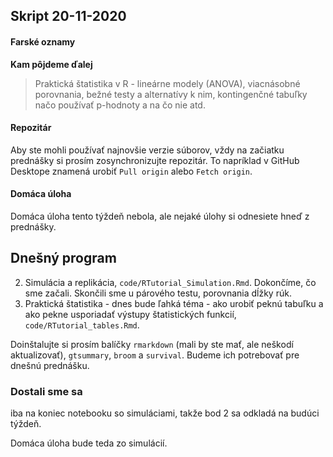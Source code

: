 ## Skript 20-11-2020

#### Farské oznamy

**Kam pôjdeme ďalej**

> Praktická štatistika v R - lineárne modely (ANOVA), viacnásobné porovnania, bežné testy a alternatívy k nim, kontingenčné tabuľky načo používať p-hodnoty a na čo nie atd.

#### Repozitár

Aby ste mohli používať najnovšie verzie súborov, vždy na začiatku prednášky si prosím zosynchronizujte repozitár. To napríklad v GitHub Desktope znamená urobiť `Pull origin` alebo  `Fetch origin`.

#### Domáca úloha

Domáca úloha tento týždeň nebola, ale nejaké úlohy si odnesiete hneď z prednášky. 


## Dnešný program

2. Simulácia a replikácia, `code/RTutorial_Simulation.Rmd`. Dokončíme, čo sme začali. Skončili sme u párového testu, porovnania dĺžky rúk.
2. Praktická štatistika - dnes bude ľahká téma - ako urobiť peknú tabuľku a ako pekne usporiadať výstupy štatistických funkcií, `code/RTutorial_tables.Rmd`.

Doinštalujte si prosím balíčky `rmarkdown` (mali by ste mať, ale neškodí aktualizovať),  `gtsummary`, `broom` a `survival`. Budeme ich potrebovať pre dnešnú prednášku.

### Dostali sme sa

iba na koniec notebooku so simuláciami, takže bod 2 sa odkladá na budúci týždeň. 

Domáca úloha bude teda zo simulácií.


